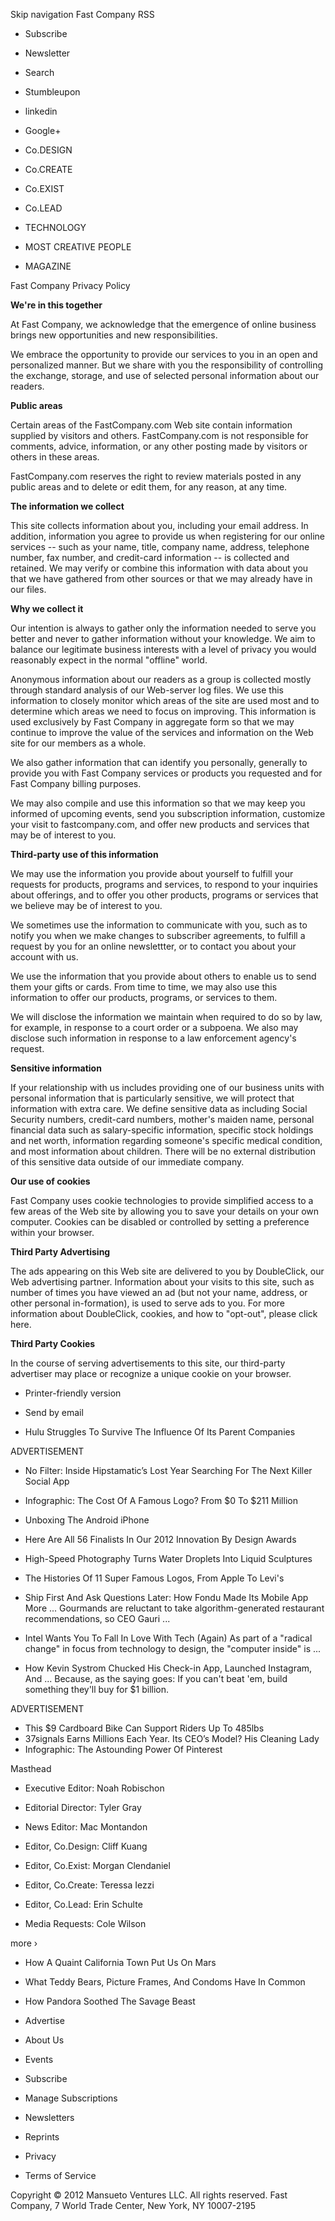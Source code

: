 Skip navigation Fast Company RSS

*   Subscribe
*   Newsletter
*   Search

*   Stumbleupon
*   linkedin
*   Google+

*   Co.DESIGN
*   Co.CREATE
*   Co.EXIST
*   Co.LEAD
*   TECHNOLOGY
*   MOST CREATIVE PEOPLE
*   MAGAZINE

Fast Company Privacy Policy

**We're in this together**

At Fast Company, we acknowledge that the emergence of online business brings new opportunities and new responsibilities.

We embrace the opportunity to provide our services to you in an open and personalized manner. But we share with you the responsibility of controlling the exchange, storage, and use of selected personal information about our readers.

**Public areas**

Certain areas of the FastCompany.com Web site contain information supplied by visitors and others. FastCompany.com is not responsible for comments, advice, information, or any other posting made by visitors or others in these areas.

FastCompany.com reserves the right to review materials posted in any public areas and to delete or edit them, for any reason, at any time.

**The information we collect**

This site collects information about you, including your email address. In addition, information you agree to provide us when registering for our online services -- such as your name, title, company name, address, telephone number, fax number, and credit-card information -- is collected and retained. We may verify or combine this information with data about you that we have gathered from other sources or that we may already have in our files.

**Why we collect it**

Our intention is always to gather only the information needed to serve you better and never to gather information without your knowledge. We aim to balance our legitimate business interests with a level of privacy you would reasonably expect in the normal "offline" world.

Anonymous information about our readers as a group is collected mostly through standard analysis of our Web-server log files. We use this information to closely monitor which areas of the site are used most and to determine which areas we need to focus on improving. This information is used exclusively by Fast Company in aggregate form so that we may continue to improve the value of the services and information on the Web site for our members as a whole.

We also gather information that can identify you personally, generally to provide you with Fast Company services or products you requested and for Fast Company billing purposes.

We may also compile and use this information so that we may keep you informed of upcoming events, send you subscription information, customize your visit to fastcompany.com, and offer new products and services that may be of interest to you.

**Third-party use of this information**

We may use the information you provide about yourself to fulfill your requests for products, programs and services, to respond to your inquiries about offerings, and to offer you other products, programs or services that we believe may be of interest to you.

We sometimes use the information to communicate with you, such as to notify you when we make changes to subscriber agreements, to fulfill a request by you for an online newslettter, or to contact you about your account with us.

We use the information that you provide about others to enable us to send them your gifts or cards. From time to time, we may also use this information to offer our products, programs, or services to them.

We will disclose the information we maintain when required to do so by law, for example, in response to a court order or a subpoena. We also may disclose such information in response to a law enforcement agency's request.

**Sensitive information**

If your relationship with us includes providing one of our business units with personal information that is particularly sensitive, we will protect that information with extra care. We define sensitive data as including Social Security numbers, credit-card numbers, mother's maiden name, personal financial data such as salary-specific information, specific stock holdings and net worth, information regarding someone's specific medical condition, and most information about children. There will be no external distribution of this sensitive data outside of our immediate company.

**Our use of cookies**

Fast Company uses cookie technologies to provide simplified access to a few areas of the Web site by allowing you to save your details on your own computer. Cookies can be disabled or controlled by setting a preference within your browser.

**Third Party Advertising**

The ads appearing on this Web site are delivered to you by DoubleClick, our Web advertising partner. Information about your visits to this site, such as number of times you have viewed an ad (but not your name, address, or other personal in-formation), is used to serve ads to you. For more information about DoubleClick, cookies, and how to "opt-out", please click here.

**Third Party Cookies**

In the course of serving advertisements to this site, our third-party advertiser may place or recognize a unique cookie on your browser.

*   Printer-friendly version
*   Send by email

*   Hulu Struggles To Survive The Influence Of Its Parent Companies

ADVERTISEMENT

*   No Filter: Inside Hipstamatic’s Lost Year Searching For The Next Killer Social App
*   Infographic: The Cost Of A Famous Logo? From $0 To $211 Million
*   Unboxing The Android iPhone

*   Here Are All 56 Finalists In Our 2012 Innovation By Design Awards
*   High-Speed Photography Turns Water Droplets Into Liquid Sculptures
*   The Histories Of 11 Super Famous Logos, From Apple To Levi's

*   Ship First And Ask Questions Later: How Fondu Made Its Mobile App More ... Gourmands are reluctant to take algorithm-generated restaurant recommendations, so CEO Gauri ...
*   Intel Wants You To Fall In Love With Tech (Again) As part of a "radical change" in focus from technology to design, the "computer inside" is ...
*   How Kevin Systrom Chucked His Check-in App, Launched Instagram, And ... Because, as the saying goes: If you can't beat 'em, build something they'll buy for $1 billion.

ADVERTISEMENT

*   This $9 Cardboard Bike Can Support Riders Up To 485lbs
*   37signals Earns Millions Each Year. Its CEO’s Model? His Cleaning Lady
*   Infographic: The Astounding Power Of Pinterest

Masthead

*   Executive Editor: Noah Robischon
    
*   Editorial Director: Tyler Gray
    
*   News Editor: Mac Montandon
    
*   Editor, Co.Design: Cliff Kuang
    
*   Editor, Co.Exist: Morgan Clendaniel
    
*   Editor, Co.Create: Teressa Iezzi
    
*   Editor, Co.Lead: Erin Schulte
    
*   Media Requests: Cole Wilson
    

more ›

*   How A Quaint California Town Put Us On Mars
*   What Teddy Bears, Picture Frames, And Condoms Have In Common
*   How Pandora Soothed The Savage Beast

*   Advertise
*   About Us
*   Events
*   Subscribe
*   Manage Subscriptions
*   Newsletters
*   Reprints
*   Privacy
*   Terms of Service

Copyright © 2012 Mansueto Ventures LLC. All rights reserved. Fast Company, 7 World Trade Center, New York, NY 10007-2195